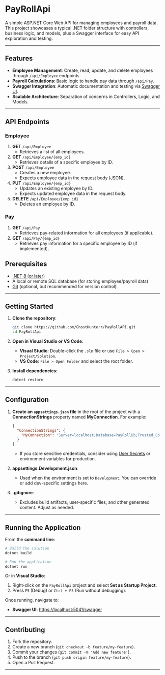 # PayRollApi

A simple ASP.NET Core Web API for managing employees and payroll data. This project showcases a typical .NET folder structure with controllers, business logic, and models, plus a Swagger interface for easy API exploration and testing.

---

## Features
- **Employee Management**: Create, read, update, and delete employees through `/api/Employee` endpoints.
- **Payroll Calculations**: Basic logic to handle pay data through `/api/Pay`.
- **Swagger Integration**: Automatic documentation and testing via [Swagger UI](https://swagger.io/tools/swagger-ui/).
- **Scalable Architecture**: Separation of concerns in Controllers, Logic, and Models.

---

## API Endpoints

### Employee
1. **GET** `/api/Employee`  
   - Retrieves a list of all employees.
2. **GET** `/api/Employee/{emp_id}`  
   - Retrieves details of a specific employee by ID.
3. **POST** `/api/Employee`  
   - Creates a new employee.  
   - Expects employee data in the request body (JSON).
4. **PUT** `/api/Employee/{emp_id}`  
   - Updates an existing employee by ID.  
   - Expects updated employee data in the request body.
5. **DELETE** `/api/Employee/{emp_id}`  
   - Deletes an employee by ID.

### Pay
1. **GET** `/api/Pay`  
   - Retrieves pay-related information for all employees (if applicable).
2. **GET** `/api/Pay/{emp_id}`  
   - Retrieves pay information for a specific employee by ID (if implemented).


## Prerequisites
- [.NET 8 (or later)](https://dotnet.microsoft.com/download)
- A local or remote SQL database (for storing employee/payroll data)
- [Git](https://git-scm.com/) (optional, but recommended for version control)

---

## Getting Started

1. **Clone the repository**:
   ```bash
   git clone https://github.com/GhostHunterr/PayRollAPI.git
   cd PayRollApi
   ```

2. **Open in Visual Studio or VS Code**:
   - **Visual Studio**: Double-click the `.sln` file or use `File > Open > Project/Solution`.
   - **VS Code**: `File > Open Folder` and select the root folder.

3. **Install dependencies**:
   ```bash
   dotnet restore
   ```

---

## Configuration

1. **Create an `appsettings.json` file** in the root of the project with a **ConnectionStrings** property named **MyConnection**. For example:
   ```json
   {
     "ConnectionStrings": {
       "MyConnection": "Server=localhost;Database=PayRollDb;Trusted_Connection=True;"
     }
   }
   ```
   - If you store sensitive credentials, consider using [User Secrets](https://learn.microsoft.com/aspnet/core/security/app-secrets) or environment variables for production.

2. **appsettings.Development.json**:
   - Used when the environment is set to `Development`. You can override or add dev-specific settings here.

3. **.gitignore**:
   - Excludes build artifacts, user-specific files, and other generated content. Adjust as needed.

---

## Running the Application

From the **command line**:
```bash
# Build the solution
dotnet build

# Run the application
dotnet run 
```

Or in **Visual Studio**:
1. Right-click on the `PayRollApi` project and select **Set as Startup Project**.
2. Press `F5` (Debug) or `Ctrl + F5` (Run without debugging).

Once running, navigate to:
- **Swagger UI**: [https://localhost:5041/swagger](http://localhost:5041/swagger/)

---


## Contributing
1. Fork the repository.
2. Create a new branch (`git checkout -b feature/my-feature`).
3. Commit your changes (`git commit -m 'Add new feature'`).
4. Push to the branch (`git push origin feature/my-feature`).
5. Open a Pull Request.

---
